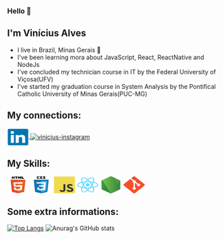 ### Hello 👋
## I'm Vinícius Alves
 - I live in Brazil, Minas Gerais :small_red_triangle:
 - I've been learning mora about JavaScript, React, ReactNative and NodeJs
 - I've concluded my technician course in IT by the Federal University of Viçosa(UFV)
 - I've started my graduation course in System Analysis by the Pontifical Catholic University of Minas Gerais(PUC-MG)
 
## My connections:
<a href="https://www.linkedin.com/in/viniciusalvesdefaria/" target="_blank">
<img align="center" alt="vinicius-linkedin" height="40" width="50" src="https://raw.githubusercontent.com/devicons/devicon/master/icons/linkedin/linkedin-original.svg" style="max-width:100%;">
</a>
<a href="https://www.instagram.com/viniziu.alves/" target="_blank">
<img align="center" alt="vinicius-instagram" height="40" width="50" src="https://www.flaticon.com/svg/vstatic/svg/174/174855.svg?token=exp=1613215948~hmac=1b867a0a6c55bf64be2703939c94a34e" style="max-width:100%;">
</a>

## My Skills:
<img align="center" alt="HTML5" height="40" width="50" src="https://raw.githubusercontent.com/devicons/devicon/master/icons/html5/html5-original-wordmark.svg" style="max-width:100%;"></img>
<img align="center" alt="CSS3" height="40" width="50" src="https://raw.githubusercontent.com/devicons/devicon/master/icons/css3/css3-original-wordmark.svg" style="max-width:100%;"></img>
<img align="center" alt="JavaScript" height="40" width="50" src="https://raw.githubusercontent.com/devicons/devicon/master/icons/javascript/javascript-original.svg" style="max-width:100%;"></img>
<img align="center" alt="React" height="40" width="50" src="https://raw.githubusercontent.com/devicons/devicon/master/icons/react/react-original.svg" style="max-width:100%;">
<img align="center" alt="NodeJS" height="40" width="50" src="https://raw.githubusercontent.com/devicons/devicon/master/icons/nodejs/nodejs-original.svg" style="max-width:100%;"></img>
<img align="center" alt="GIT" height="40" width="50" src="https://raw.githubusercontent.com/devicons/devicon/master/icons/git/git-original.svg" style="max-width:100%;"></img>

## Some extra informations: 
[![Top Langs](https://github-readme-stats.vercel.app/api/top-langs/?username=ViniciusResende)](https://github.com/ViniciusResende/github-readme-stats)
![Anurag's GitHub stats](https://github-readme-stats.vercel.app/api?username=ViniciusResende&show_icons=true&theme=radical)
<!--
**ViniciusResende/ViniciusResende** is a ✨ _special_ ✨ repository because its `README.md` (this file) appears on your GitHub profile.

Here are some ideas to get you started:

- 🔭 I’m currently working on ...
- 🌱 I’m currently learning ...
- 👯 I’m looking to collaborate on ...
- 🤔 I’m looking for help with ...
- 💬 Ask me about ...
- 📫 How to reach me: ...
- 😄 Pronouns: ...
- ⚡ Fun fact: ...
-->
